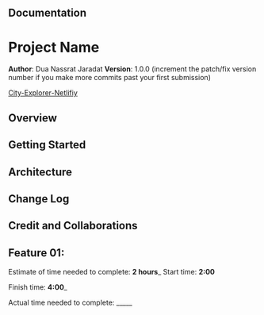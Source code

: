## Documentation 

# Project Name

**Author**: Dua Nassrat Jaradat
**Version**: 1.0.0 (increment the patch/fix version number if you make more commits past your first submission)

[City-Explorer-Netlifiy](city-explorer-dua.netlify.app)

## Overview
<!-- Provide a high level overview of what this application is and why you are building it, beyond the fact that it's an assignment for this class. (i.e. What's your problem domain?) -->

## Getting Started
<!-- What are the steps that a user must take in order to build this app on their own machine and get it running? -->

## Architecture
<!-- Provide a detailed description of the application design. What technologies (languages, libraries, etc) you're using, and any other relevant design information. -->

## Change Log
<!-- Use this area to document the iterative changes made to your application as each feature is successfully implemented. Use time stamps. Here's an example:

01-01-2001 4:59pm - Application now has a fully-functional express server, with a GET route for the location resource. -->

## Credit and Collaborations
<!-- Give credit (and a link) to other people or resources that helped you build this application. -->

## Feature 01:


Estimate of time needed to complete: __2 hours___
Start time: __2:00__

Finish time: __4:00___

Actual time needed to complete: _____

